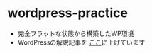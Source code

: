 # wordpress-practice
- 完全フラットな状態から構築したWP環境
- WordPressの解説記事を [ここ](https://tamalog.szmd.jp/wordpress-introduction1/)に上げています
